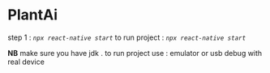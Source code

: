 # PlantAi
step 1 : *`npx react-native start`*
to run project : *`npx react-native start`*

**NB**
make sure you have jdk .
to run project use : emulator or usb debug with real device 
